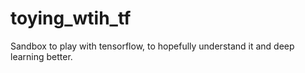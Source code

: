 # toying_wtih_tf
Sandbox to play with tensorflow, to hopefully understand it and deep learning better. 
